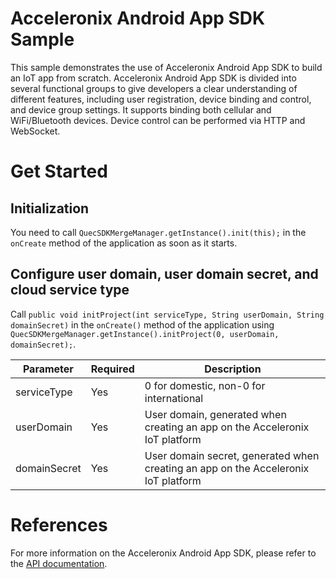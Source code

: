 # Acceleronix Android App SDK Sample
This sample demonstrates the use of Acceleronix Android App SDK to build an IoT app from scratch. Acceleronix Android App SDK is divided into several functional groups to give developers a clear understanding of different features, including user registration, device binding and control, and device group settings. It supports binding both cellular and WiFi/Bluetooth devices. Device control can be performed via HTTP and WebSocket.

# Get Started
## Initialization
You need to call `QuecSDKMergeManager.getInstance().init(this);` in the `onCreate` method of the application as soon as it starts.

## Configure user domain, user domain secret, and cloud service type

Call `public void initProject(int serviceType, String userDomain, String domainSecret)` in the `onCreate()` method of the application using `QuecSDKMergeManager.getInstance().initProject(0, userDomain, domainSecret);`.

| Parameter    | Required | Description                                           |
|--------------|----------|-------------------------------------------------------|
| serviceType  | Yes      | 0 for domestic, non-0 for international               |
| userDomain   | Yes      | User domain, generated when creating an app on the Acceleronix IoT platform |
| domainSecret | Yes      | User domain secret, generated when creating an app on the Acceleronix IoT platform |

# References
For more information on the Acceleronix Android App SDK, please refer to the [API documentation](https://github.com/Acceleronix/android-sdk-sample/blob/main/API_doc_android.md).
